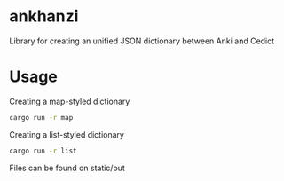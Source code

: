 # ankhanzi

Library for creating an unified JSON dictionary between Anki and Cedict

# Usage
Creating a map-styled dictionary
```bash
cargo run -r map
```

Creating a list-styled dictionary
```bash
cargo run -r list
```

Files can be found on static/out